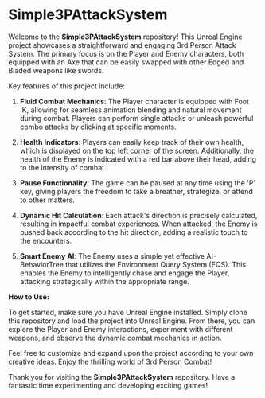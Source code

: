# Simple3PAttackSystem

Welcome to the **Simple3PAttackSystem** repository! This Unreal Engine project showcases a straightforward and engaging 3rd Person Attack System. The primary focus is on the Player and Enemy characters, both equipped with an Axe that can be easily swapped with other Edged and Bladed weapons like swords. 

Key features of this project include:

1. **Fluid Combat Mechanics**: The Player character is equipped with Foot IK, allowing for seamless animation blending and natural movement during combat. Players can perform single attacks or unleash powerful combo attacks by clicking at specific moments.

2. **Health Indicators**: Players can easily keep track of their own health, which is displayed on the top left corner of the screen. Additionally, the health of the Enemy is indicated with a red bar above their head, adding to the intensity of combat.

3. **Pause Functionality**: The game can be paused at any time using the 'P' key, giving players the freedom to take a breather, strategize, or attend to other matters.

4. **Dynamic Hit Calculation**: Each attack's direction is precisely calculated, resulting in impactful combat experiences. When attacked, the Enemy is pushed back according to the hit direction, adding a realistic touch to the encounters.

5. **Smart Enemy AI**: The Enemy uses a simple yet effective AI-BehaviorTree that utilizes the Environment Query System (EQS). This enables the Enemy to intelligently chase and engage the Player, attacking strategically within the appropriate range.

**How to Use:**

To get started, make sure you have Unreal Engine installed. Simply clone this repository and load the project into Unreal Engine. From there, you can explore the Player and Enemy interactions, experiment with different weapons, and observe the dynamic combat mechanics in action.

Feel free to customize and expand upon the project according to your own creative ideas. Enjoy the thrilling world of 3rd Person Combat!

Thank you for visiting the **Simple3PAttackSystem** repository. Have a fantastic time experimenting and developing exciting games!
